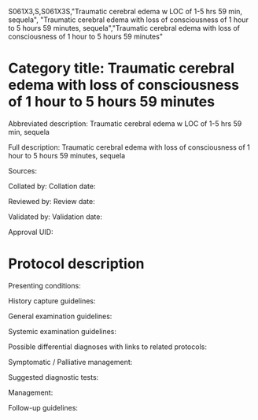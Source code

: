 S061X3,S,S061X3S,"Traumatic cerebral edema w LOC of 1-5 hrs 59 min, sequela", "Traumatic cerebral edema with loss of consciousness of 1 hour to 5 hours 59 minutes, sequela","Traumatic cerebral edema with loss of consciousness of 1 hour to 5 hours 59 minutes"
# Category title: Traumatic cerebral edema with loss of consciousness of 1 hour to 5 hours 59 minutes

Abbreviated description: Traumatic cerebral edema w LOC of 1-5 hrs 59 min, sequela

Full description: Traumatic cerebral edema with loss of consciousness of 1 hour to 5 hours 59 minutes, sequela

Sources:

Collated by:
Collation date:

Reviewed by:
Review date:

Validated by:
Validation date:

Approval UID:

# Protocol description

Presenting conditions:

History capture guidelines:

General examination guidelines:

Systemic examination guidelines:

Possible differential diagnoses with links to related protocols:

Symptomatic / Palliative management:

Suggested diagnostic tests:

Management:

Follow-up guidelines:
